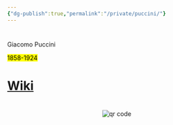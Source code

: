 ```yaml
---
{"dg-publish":true,"permalink":"/private/puccini/"}
---
```


#

Giacomo Puccini

<mark>1858-1924</mark>

# [Wiki](https://www.wikiwand.com/hu/Puccini)




#
<p style="text-align: center;"><img src="https://chart.googleapis.com/chart?cht=qr&chl=https://notes.andrasdenes.com/puccini&chs=180x180&choe=UTF-8&chld=L|2" alt="qr code"></p>

